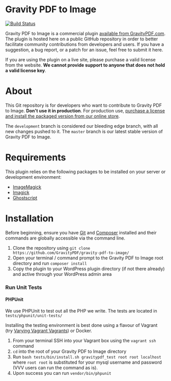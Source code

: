 Gravity PDF to Image
==========================

[![Build Status](https://travis-ci.org/GravityPDF/gravity-pdf-to-image.svg?branch=development)](https://travis-ci.org/GravityPDF/gravity-pdf-to-image)

Gravity PDF to Image is a commercial plugin [available from GravityPDF.com](https://gravitypdf.com/shop/gravity-pdf-to-image-add-on/). The plugin is hosted here on a public GitHub repository in order to better facilitate community contributions from developers and users. If you have a suggestion, a bug report, or a patch for an issue, feel free to submit it here.

If you are using the plugin on a live site, please purchase a valid license from the website. **We cannot provide support to anyone that does not hold a valid license key**.

# About

This Git repository is for developers who want to contribute to Gravity PDF to Image. **Don't use it in production**. For production use, [purchase a license and install the packaged version from our online store](https://gravitypdf.com/shop/watermark-add-on/).

The `development` branch is considered our bleeding edge branch, with all new changes pushed to it. The `master` branch is our latest stable version of Gravity PDF to Image.

# Requirements

This plugin relies on the following packages to be installed on your server or development environment:

* [ImageMagick](https://www.imagemagick.org/)
* [Imagick](https://www.php.net/manual/en/book.imagick.php)
* [Ghostscript](https://www.ghostscript.com/)

# Installation

Before beginning, ensure you have [Git](https://git-scm.com/) and [Composer](https://getcomposer.org/) installed and their commands are globally accessible via the command line.

1. Clone the repository using `git clone https://github.com/GravityPDF/gravity-pdf-to-image/`
1. Open your terminal / command prompt to the Gravity PDF to Image root directory and run `composer install`
1. Copy the plugin to your WordPress plugin directory (if not there already) and active through your WordPress admin area

### Run Unit Tests

#### PHPUnit

We use PHPUnit to test out all the PHP we write. The tests are located in `tests/phpunit/unit-tests/`

Installing the testing environment is best done using a flavour of Vagrant (try [Varying Vagrant Vagrants](https://github.com/Varying-Vagrant-Vagrants/VVV)) or Docker.

1. From your terminal SSH into your Vagrant box using the `vagrant ssh` command
2. `cd` into the root of your Gravity PDF to Image directory
3. Run `bash tests/bin/install.sh gravitypdf_test root root localhost` where `root root` is substituted for your mysql username and password (VVV users can run the command as is).
4. Upon success you can run `vendor/bin/phpunit`